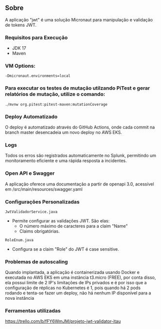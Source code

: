 ## Sobre
A aplicação "jwt" é uma solução Micronaut para manipulação e validação de tokens JWT.

### Requisitos para Execução
- JDK 17
- Maven


### VM Options:

``-Dmicronaut.environments=local``
### Para executar os testes de mutação utilzando PiTest e gerar relatórios de mutação, utilize o comando:

``
./mvnw org.pitest:pitest-maven:mutationCoverage
``

### Deploy Automatizado
O deploy é automatizado através do GitHub Actions, onde cada commit na branch master desencadeia um novo deploy no AWS EKS.

### Logs
Todos os erros são registrados automaticamente no Splunk, permitindo um monitoramento eficiente e uma rápida resposta a incidentes.

### Open API e Swagger
A aplicação oferece uma documentação a partir de openapi 3.0, acessível em /src/main/resources/swagger.yaml

### Configurações Personalizadas
``
JwtValidadorService.java
``
- Permite configurar as validações JWT. São elas:
    - O número máximo de caracteres para a claim "Name"
    - Claims obrigatórias.

``
RoleEnum.java
``
- Configura se a claim "Role" do JWT é case sensitive.

### Problemas de autoscaling
Quando implantada, a aplicação é containerizada usando Docker e executada no AWS EKS em uma instância t3.micro (FREE), por conta disso, 
ela possui limite de 2 IP's limitações de IPs privados e é por isso que a configuração de réplicas no Kubernetes é 1, pois quando há 2 pods 
rodando e tenta-se fazer um deploy, não há nenhum IP disponível para a nova instância  


### Ferramentas utilizadas
https://trello.com/b/fFY6WmJM/projeto-jwt-validator-itau